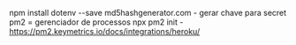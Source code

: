 npm install dotenv --save
md5hashgenerator.com - gerar chave para secret
pm2 = gerenciador de processos
npx pm2 init - https://pm2.keymetrics.io/docs/integrations/heroku/